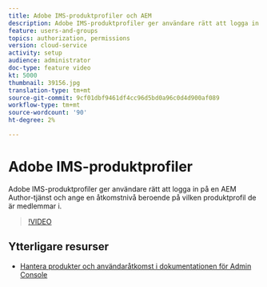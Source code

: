 ```yaml
---
title: Adobe IMS-produktprofiler och AEM
description: Adobe IMS-produktprofiler ger användare rätt att logga in på en AEM Author-tjänst och ange en åtkomstnivå beroende på vilken produktprofil de är medlemmar i.
feature: users-and-groups
topics: authorization, permissions
version: cloud-service
activity: setup
audience: administrator
doc-type: feature video
kt: 5000
thumbnail: 39156.jpg
translation-type: tm+mt
source-git-commit: 9cf01dbf9461df4cc96d5bd0a96c0d4d900af089
workflow-type: tm+mt
source-wordcount: '90'
ht-degree: 2%

---
```



# Adobe IMS-produktprofiler

Adobe IMS-produktprofiler ger användare rätt att logga in på en AEM Author-tjänst och ange en åtkomstnivå beroende på vilken produktprofil de är medlemmar i.

>[!VIDEO](https://video.tv.adobe.com/v/39156/?quality=12&learn=on)

## Ytterligare resurser

+ [Hantera produkter och användaråtkomst i dokumentationen för Admin Console](https://docs.adobe.com/content/help/en/experience-manager-cloud-service/security/ims-support.html#managing-products-and-user-access-in-admin-console)

